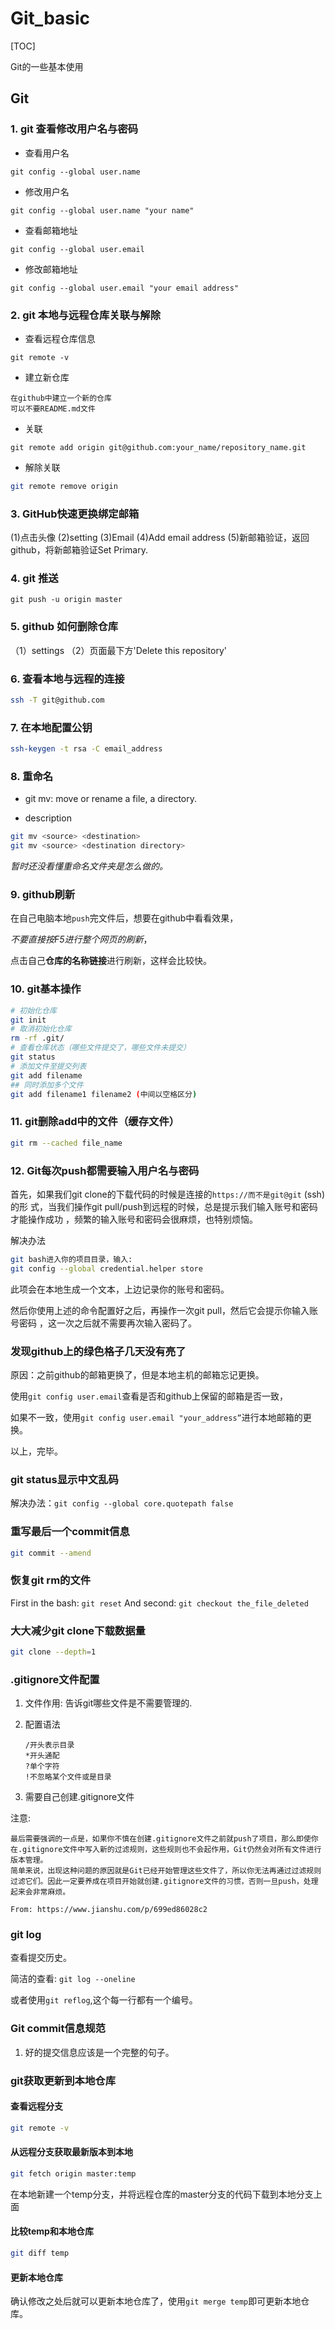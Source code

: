 # Git_basic

[TOC]

Git的一些基本使用

## Git

### 1. git 查看修改用户名与密码

- 查看用户名

```git
git config --global user.name
```

- 修改用户名

```git
git config --global user.name "your name"
```

- 查看邮箱地址

```git
git config --global user.email
```

- 修改邮箱地址

```git
git config --global user.email "your email address"
```

### 2. git 本地与远程仓库关联与解除

- 查看远程仓库信息

```git
git remote -v
```

- 建立新仓库

```git
在github中建立一个新的仓库
可以不要README.md文件
```

- 关联

```git
git remote add origin git@github.com:your_name/repository_name.git
```

- 解除关联

```bash
git remote remove origin
```

### 3. GitHub快速更换绑定邮箱

(1)点击头像
(2)setting
(3)Email
(4)Add email address
(5)新邮箱验证，返回github，将新邮箱验证Set Primary.

### 4. git 推送

```git
git push -u origin master
```

### 5. github 如何删除仓库

（1）settings
（2）页面最下方'Delete this repository'

### 6. 查看本地与远程的连接

```bash
ssh -T git@github.com
```

### 7. 在本地配置公钥

```bash
ssh-keygen -t rsa -C email_address
```

### 8. 重命名

- git mv: move or rename a file, a directory.

- description

```bash
git mv <source> <destination>
git mv <source> <destination directory>
```

*暂时还没看懂重命名文件夹是怎么做的。*

### 9. github刷新

在自己电脑本地`push`完文件后，想要在github中看看效果，

*不要直接按F5进行整个网页的刷新*，

点击自己**仓库的名称链接**进行刷新，这样会比较快。

### 10. git基本操作

```bash
# 初始化仓库
git init
# 取消初始化仓库
rm -rf .git/
# 查看仓库状态（哪些文件提交了，哪些文件未提交）
git status
# 添加文件至提交列表
git add filename
## 同时添加多个文件
git add filename1 filename2 (中间以空格区分)
```

### 11. git删除add中的文件（缓存文件）

```bash
git rm --cached file_name
```

### 12. Git每次push都需要输入用户名与密码

首先，如果我们git clone的下载代码的时候是连接的`https://而不是git@git` (ssh)的形
式，当我们操作git pull/push到远程的时候，总是提示我们输入账号和密码才能操作成功
，频繁的输入账号和密码会很麻烦，也特别烦恼。

解决办法

```bash
git bash进入你的项目目录，输入:
git config --global credential.helper store
```

此项会在本地生成一个文本，上边记录你的账号和密码。

然后你使用上述的命令配置好之后，再操作一次git pull，然后它会提示你输入账号密码
，这一次之后就不需要再次输入密码了。

### 发现github上的绿色格子几天没有亮了

原因：之前github的邮箱更换了，但是本地主机的邮箱忘记更换。

使用`git config user.email`查看是否和github上保留的邮箱是否一致，

如果不一致，使用`git config user.email "your_address”`进行本地邮箱的更换。

以上，完毕。

### git status显示中文乱码

解决办法：`git config --global core.quotepath false`

### 重写最后一个commit信息

```bash
git commit --amend
```

### 恢复git rm的文件

First in the bash: `git reset`
And second: `git checkout the_file_deleted`

### 大大减少git clone下载数据量

```bash
git clone --depth=1
```

### .gitignore文件配置

1. 文件作用: 告诉git哪些文件是不需要管理的.
2. 配置语法

    ```text
    /开头表示目录
    *开头通配
    ?单个字符
    !不忽略某个文件或是目录
    ```

3. 需要自己创建.gitignore文件

注意:

```text
最后需要强调的一点是，如果你不慎在创建.gitignore文件之前就push了项目，那么即使你在.gitignore文件中写入新的过滤规则，这些规则也不会起作用，Git仍然会对所有文件进行版本管理。
简单来说，出现这种问题的原因就是Git已经开始管理这些文件了，所以你无法再通过过滤规则过滤它们。因此一定要养成在项目开始就创建.gitignore文件的习惯，否则一旦push，处理起来会非常麻烦。

From: https://www.jianshu.com/p/699ed86028c2
```

### git log

查看提交历史。

简洁的查看: `git log --oneline`

或者使用`git reflog`,这个每一行都有一个编号。

### Git commit信息规范

1. 好的提交信息应该是一个完整的句子。

### git获取更新到本地仓库

#### 查看远程分支

```bash
git remote -v
```

#### 从远程分支获取最新版本到本地

```bash
git fetch origin master:temp
```

在本地新建一个temp分支，并将远程仓库的master分支的代码下载到本地分支上面

#### 比较temp和本地仓库

```bash
git diff temp
```

#### 更新本地仓库

确认修改之处后就可以更新本地仓库了，使用`git merge temp`即可更新本地仓库。
